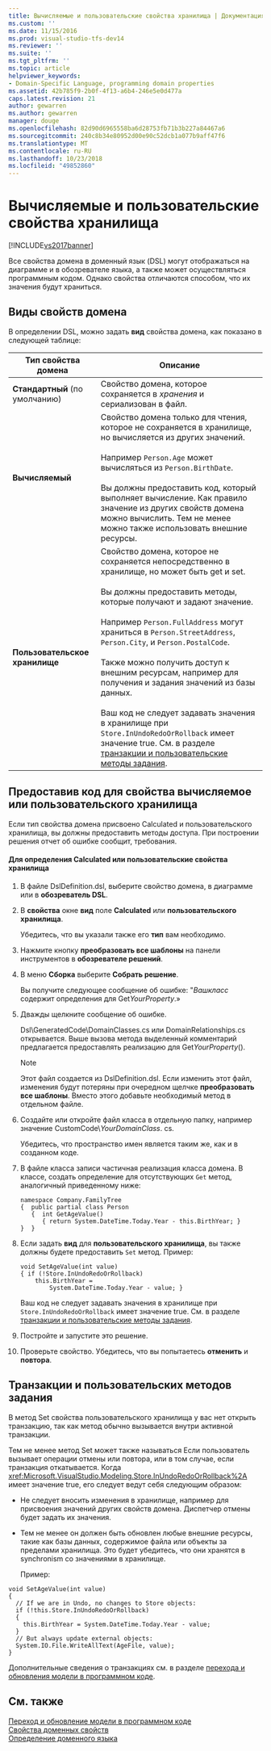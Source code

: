 ```yaml
---
title: Вычисляемые и пользовательские свойства хранилища | Документация Майкрософт
ms.custom: ''
ms.date: 11/15/2016
ms.prod: visual-studio-tfs-dev14
ms.reviewer: ''
ms.suite: ''
ms.tgt_pltfrm: ''
ms.topic: article
helpviewer_keywords:
- Domain-Specific Language, programming domain properties
ms.assetid: 42b785f9-2b0f-4f13-a6b4-246e5e0d477a
caps.latest.revision: 21
author: gewarren
ms.author: gewarren
manager: douge
ms.openlocfilehash: 82d90d6965558ba6d28753fb71b3b227a84467a6
ms.sourcegitcommit: 240c8b34e80952d00e90c52dcb1a077b9aff47f6
ms.translationtype: MT
ms.contentlocale: ru-RU
ms.lasthandoff: 10/23/2018
ms.locfileid: "49852860"
---
```

# <a name="calculated-and-custom-storage-properties"></a>Вычисляемые и пользовательские свойства хранилища
[!INCLUDE[vs2017banner](../includes/vs2017banner.md)]

Все свойства домена в доменный язык (DSL) могут отображаться на диаграмме и в обозревателе языка, а также может осуществляться программным кодом. Однако свойства отличаются способом, что их значения будут храниться.  
  
## <a name="kinds-of-domain-properties"></a>Виды свойств домена  
 В определении DSL, можно задать **вид** свойства домена, как показано в следующей таблице:  
  
|Тип свойства домена|Описание|  
|--------------------------|-----------------|  
|**Стандартный** (по умолчанию)|Свойство домена, которое сохраняется в *хранения* и сериализован в файл.|  
|**Вычисляемый**|Свойство домена только для чтения, которое не сохраняется в хранилище, но вычисляется из других значений.<br /><br /> Например `Person.Age` может вычисляться из `Person.BirthDate`.<br /><br /> Вы должны предоставить код, который выполняет вычисление. Как правило значение из других свойств домена можно вычислить. Тем не менее можно также использовать внешние ресурсы.|  
|**Пользовательское хранилище**|Свойство домена, которое не сохраняется непосредственно в хранилище, но может быть get и set.<br /><br /> Вы должны предоставить методы, которые получают и задают значение.<br /><br /> Например `Person.FullAddress` могут храниться в `Person.StreetAddress`, `Person.City`, и `Person.PostalCode`.<br /><br /> Также можно получить доступ к внешним ресурсам, например для получения и задания значений из базы данных.<br /><br /> Ваш код не следует задавать значения в хранилище при `Store.InUndoRedoOrRollback` имеет значение true. См. в разделе [транзакции и пользовательские методы задания](#setters).|  
  
## <a name="providing-the-code-for-a-calculated-or-custom-storage-property"></a>Предоставив код для свойства вычисляемое или пользовательского хранилища  
 Если тип свойства домена присвоено Calculated и пользовательского хранилища, вы должны предоставить методы доступа. При построении решения отчет об ошибке сообщит, требования.  
  
#### <a name="to-define-a-calculated-or-custom-storage-property"></a>Для определения Calculated или пользовательские свойства хранилища  
  
1.  В файле DslDefinition.dsl, выберите свойство домена, в диаграмме или в **обозреватель DSL**.  
  
2.  В **свойства** окне **вид** поле **Calculated** или **пользовательского хранилища**.  
  
     Убедитесь, что вы указали также его **тип** вам необходимо.  
  
3.  Нажмите кнопку **преобразовать все шаблоны** на панели инструментов в **обозревателе решений**.  
  
4.  В меню **Сборка** выберите **Собрать решение**.  
  
     Вы получите следующее сообщение об ошибке: "*Вашкласс* содержит определения для Get*YourProperty*.»  
  
5.  Дважды щелкните сообщение об ошибке.  
  
     Dsl\GeneratedCode\DomainClasses.cs или DomainRelationships.cs открывается. Выше вызова метода выделенный комментарий предлагается предоставлять реализацию для Get*YourProperty*().  
  
    > [!NOTE]
    >  Этот файл создается из DslDefinition.dsl. Если изменить этот файл, изменения будут потеряны при очередном щелчке **преобразовать все шаблоны**. Вместо этого добавьте необходимый метод в отдельном файле.  
  
6.  Создайте или откройте файл класса в отдельную папку, например значение CustomCode\\*YourDomainClass*. cs.  
  
     Убедитесь, что пространство имен является таким же, как и в созданном коде.  
  
7.  В файле класса записи частичная реализация класса домена. В классе, создать определение для отсутствующих `Get` метод, аналогичный приведенному ниже:  
  
    ```  
    namespace Company.FamilyTree  
    {  public partial class Person  
       {  int GetAgeValue()  
          { return System.DateTime.Today.Year - this.BirthYear; }  
    }  }  
    ```  
  
8.  Если задать **вид** для **пользовательского хранилища**, вы также должны будете предоставить `Set` метод. Пример:  
  
    ```  
    void SetAgeValue(int value)  
    { if (!Store.InUndoRedoOrRollback)  
        this.BirthYear =   
            System.DateTime.Today.Year - value; }  
    ```  
  
     Ваш код не следует задавать значения в хранилище при `Store.InUndoRedoOrRollback` имеет значение true. См. в разделе [транзакции и пользовательские методы задания](#setters).  
  
9. Постройте и запустите это решение.  
  
10. Проверьте свойство. Убедитесь, что вы попытаетесь **отменить** и **повтора**.  
  
##  <a name="setters"></a> Транзакции и пользовательских методов задания  
 В метод Set свойства пользовательского хранилища у вас нет открыть транзакцию, так как метод обычно вызывается внутри активной транзакции.  
  
 Тем не менее метод Set может также называться Если пользователь вызывает операции отмены или повтора, или в том случае, если транзакция откатывается. Когда <xref:Microsoft.VisualStudio.Modeling.Store.InUndoRedoOrRollback%2A> имеет значение true, его следует ведут себя следующим образом:  
  
- Не следует вносить изменения в хранилище, например для присвоения значений других свойств домена. Диспетчер отмены будет задать их значения.  
  
- Тем не менее он должен быть обновлен любые внешние ресурсы, такие как базы данных, содержимое файла или объекты за пределами хранилища. Это будет убедитесь, что они хранятся в synchronism со значениями в хранилище.  
  
  Пример:  
  
```  
void SetAgeValue(int value)  
{   
  // If we are in Undo, no changes to Store objects:  
  if (!this.Store.InUndoRedoOrRollback)  
  {   
    this.BirthYear = System.DateTime.Today.Year - value;   
  }  
  // But always update external objects:  
  System.IO.File.WriteAllText(AgeFile, value);  
}  
```  
  
 Дополнительные сведения о транзакциях см. в разделе [перехода и обновления модели в программном коде](../modeling/navigating-and-updating-a-model-in-program-code.md).  
  
## <a name="see-also"></a>См. также  
 [Переход и обновление модели в программном коде](../modeling/navigating-and-updating-a-model-in-program-code.md)   
 [Свойства доменных свойств](../modeling/properties-of-domain-properties.md)   
 [Определение доменного языка](../modeling/how-to-define-a-domain-specific-language.md)



